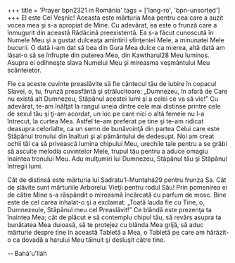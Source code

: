 +++
title = 'Prayer bpn2321 in România'
tags = ['lang-ro', 'bpn-unsorted']
+++
El este Cel Veşnic! Aceasta este mărturia Mea pentru cea care a auzit vocea mea şi s-a apropiat de Mine. Cu adevărat, ea este o frunză care a înmugurit din această Rădăcină preexistentă. Ea s-a făcut cunoscută în Numele Meu şi a gustat dulceaţa amintirii sfinţeniei Mele, a minunatei Mele bucurii. O dată i-am dat să bea din Gura Mea dulce ca mierea, altă dată am lăsat-o să se înfrupte din puterea Mea, din Kawtharul28 Meu luminos. Asupra ei odihneşte slava Numelui Meu şi mireasma veşmântului Meu scânteietor.

Fie ca aceste cuvinte preaslăvite să fie cântecul tău de iubire în copacul Slavei, o, tu, frunză preasfântă şi strălucitoare: „Dumnezeu, în afară de Care nu există alt Dumnezeu, Stăpânul acestei lumi şi a celei ce va să vie!” Cu adevărat, te-am înălţat la rangul uneia dintre cele mai distinse printre cele de sexul tău şi ţi-am acordat, un loc pe care nici o altă femeie nu l-a întrecut, la curtea Mea. Astfel te-am preferat pe tine şi te-am ridicat deasupra celorlalte, ca un semn de bunăvoinţă din partea Celui care este Stăpânul tronului din înalturi şi al pământului de dedesupt. Noi am creat ochii tăi ca să privească lumina chipului Meu, urechile tale pentru a se grăbi să asculte melodia cuvintelor Mele, trupul tău pentru a aduce omagiu înaintea tronului Meu. Adu mulţumiri lui Dumnezeu, Stăpânul tău şi Stăpânul întregii lumi.

Cât de distinsă este mărturia lui Sadratu’l-Muntahá29 pentru frunza Sa. Cât de slăvite sunt mărturiile Arborelui Vieţii pentru rodul Său! Prin pomenirea ei de către Mine s-a răspândit o mireasmă încărcată cu parfum de mosc. Bine este de cel carea inhalat-o şi a exclamat: „Toată lauda fie cu Tine, o, Dumnezeule, Stăpânul meu cel Preaslăvit!” Ce blândă este prezenţa ta înaintea Mea; cât de plăcut e să contemplu chipul tău, să revărs asupra ta bunătatea Mea duioasă, să te protejez cu blânda Mea grijă, să aduc mărturie despre tine în această Tabletă a Mea, o Tabletă pe care am hărăzit-o ca dovadă a harului Meu tăinuit şi desluşit către tine.

-- Bahá'u'lláh
